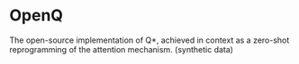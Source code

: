 # OpenQ
The open-source implementation of Q*, achieved in context as a zero-shot reprogramming of the attention mechanism. (synthetic data)
